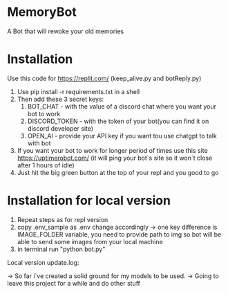 # MemoryBot
A Bot that will rewoke your old memories


# Installation 
Use this code for https://replit.com/
(keep_alive.py and botReply.py)

1. Use pip install -r requirements.txt in a shell
2. Then add these 3 secret keys:
    1. BOT_CHAT - with the value of a discord chat where you want your bot to work
    2. DISCORD_TOKEN - with the token of your bot(you can find it on discord developer site)
    3. OPEN_AI - provide your API key if you want tou use chatgpt to talk with bot
3. If you want your bot to work for longer period of times use this site https://uptimerobot.com/ (it will ping your bot\`s site so it won\`t close after 1 hours of idle) 
4. Just hit the big green button at the top of your repl and you good to go

# Installation for local version

1. Repeat steps as for repl version
2. copy .env_sample as .env change accordingly
    -> one key difference is IMAGE_FOLDER variable, you need to provide path to img 
       so bot will be able to send some images from your local machine
3. in terminal run "python bot.py"


Local version update.log:

-> So far i`ve created a solid ground for my models to be used.
-> Going to leave this project for a while and do other stuff